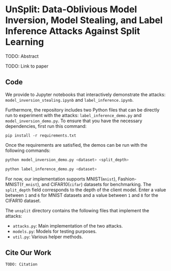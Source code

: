 # UnSplit: Data-Oblivious Model Inversion, Model Stealing, and Label Inference Attacks Against Split Learning

TODO: Abstract

TODO: Link to paper

## Code

We provide to Jupyter notebooks that interactively demonstrate the attacks: `model_inversion_stealing.ipynb` and `label_inference.ipynb`.

Furthermore, the repository includes two Python files that can be directly run to experiment with the attacks: `label_inference_demo.py` and `model_inversion_demo.py`. To ensure that you have the necessary dependencies, first run this command:
```
pip install -r requirements.txt
```

Once the requirements are satisfied, the demos can be run with the following commands:
```bash
python model_inversion_demo.py <dataset> <split_depth>
```
```bash
python label_inference_demo.py <dataset>
```
For now, our implementation supports MNIST(`mnist`), Fashion-MNIST(`f_mnist`), and CIFAR10(`cifar`) datasets for benchmarking. The `split_depth` field corresponds to the depth of the client model. Enter a value between `1` and `6` for MNIST datasets and a value between `1` and `8` for the CIFAR10 dataset.

The `unsplit` directory contains the following files that implement the attacks:
* `attacks.py`: Main implementation of the two attacks. 
* `models.py`: Models for testing purposes.
* `util.py`: Various helper methods. 


## Cite Our Work
```
TODO: Citation
```
